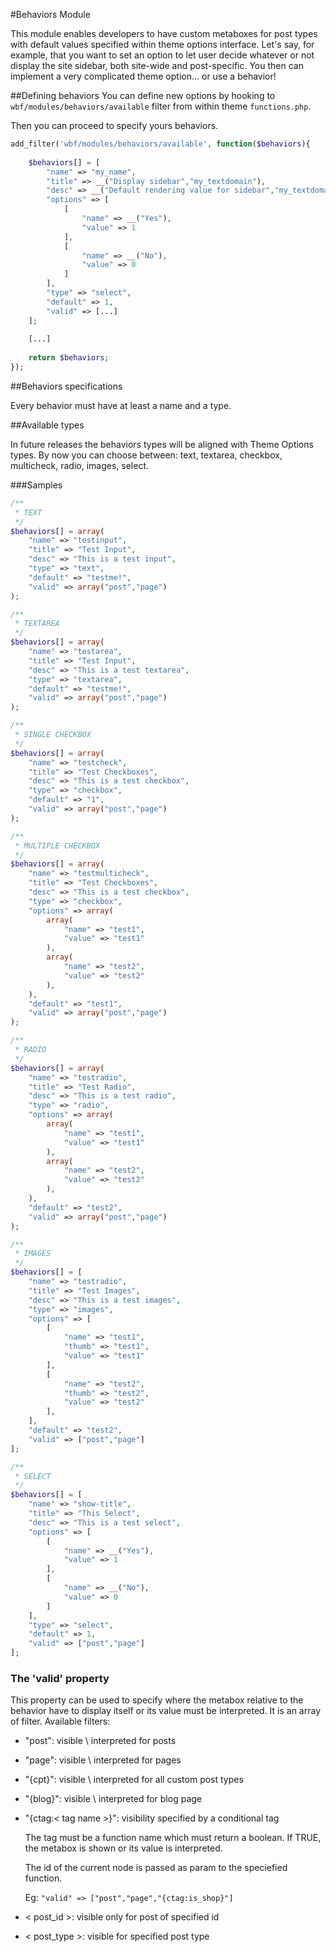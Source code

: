 #Behaviors Module

This module enables developers to have custom metaboxes for post types with default values specified within theme options interface. 
Let's say, for example, that you want to set an option to let user decide whatever or not display the site sidebar, both site-wide and post-specific. You then can implement a very complicated theme option... or use a behavior!

##Defining behaviors
You can define new options by hooking to `wbf/modules/behaviors/available` filter from within theme `functions.php`.

Then you can proceed to specify yours behaviors.

```php
add_filter('wbf/modules/behaviors/available', function($behaviors){
    
    $behaviors[] = [
        "name" => "my_name",
        "title" => __("Display sidebar","my_textdomain"),
        "desc" => __("Default rendering value for sidebar","my_textdomain"),
        "options" => [
            [
                "name" => __("Yes"),
                "value" => 1
            ],
            [
                "name" => __("No"),
                "value" => 0
            ]
        ],
        "type" => "select",
        "default" => 1,
        "valid" => [...]
    ];
    
    [...]
    
    return $behaviors;
});
```

##Behaviors specifications

Every behavior must have at least a name and a type.

##Available types

In future releases the behaviors types will be aligned with Theme Options types. By now you can choose between: text, textarea, checkbox, multicheck, radio, images, select.

###Samples

```php
/**
 * TEXT
 */
$behaviors[] = array(
    "name" => "testinput",
    "title" => "Test Input",
    "desc" => "This is a test input",
    "type" => "text",
    "default" => "testme!",
    "valid" => array("post","page")
);

/**
 * TEXTAREA
 */
$behaviors[] = array(
    "name" => "testarea",
    "title" => "Test Input",
    "desc" => "This is a test textarea",
    "type" => "textarea",
    "default" => "testme!",
    "valid" => array("post","page")
);

/**
 * SINGLE CHECKBOX
 */
$behaviors[] = array(
    "name" => "testcheck",
    "title" => "Test Checkboxes",
    "desc" => "This is a test checkbox",
    "type" => "checkbox",
    "default" => "1",
    "valid" => array("post","page")
);

/**
 * MULTIPLE CHECKBOX
 */
$behaviors[] = array(
    "name" => "testmulticheck",
    "title" => "Test Checkboxes",
    "desc" => "This is a test checkbox",
    "type" => "checkbox",
    "options" => array(
        array(
            "name" => "test1",
            "value" => "test1"
        ),
        array(
            "name" => "test2",
            "value" => "test2"
        ),
    ),
    "default" => "test1",
    "valid" => array("post","page")
);

/**
 * RADIO
 */
$behaviors[] = array(
    "name" => "testradio",
    "title" => "Test Radio",
    "desc" => "This is a test radio",
    "type" => "radio",
    "options" => array(
        array(
            "name" => "test1",
            "value" => "test1"
        ),
        array(
            "name" => "test2",
            "value" => "test2"
        ),
    ),
    "default" => "test2",
    "valid" => array("post","page")
);

/**
 * IMAGES
 */
$behaviors[] = [
    "name" => "testradio",
    "title" => "Test Images",
    "desc" => "This is a test images",
    "type" => "images",
    "options" => [
        [
            "name" => "test1",
            "thumb" => "test1",
            "value" => "test1"
        ],
        [
            "name" => "test2",
            "thumb" => "test2",
            "value" => "test2"
        ],
    ],
    "default" => "test2",
    "valid" => ["post","page"]
];

/**
 * SELECT
 */
$behaviors[] = [
    "name" => "show-title",
    "title" => "This Select",
    "desc" => "This is a test select",
    "options" => [
        [
            "name" => __("Yes"),
            "value" => 1
        ],
        [
            "name" => __("No"),
            "value" => 0
        ]
    ],
    "type" => "select",
    "default" => 1,
    "valid" => ["post","page"]
];
```
    
### The 'valid' property

This property can be used to specify where the metabox relative to the behavior have to display itself or its value must be interpreted. It is an array of filter. Available filters:

- "post": visible \ interpreted for posts

- "page": visible \ interpreted for pages

- "{cpt}": visible \ interpreted for all custom post types

- "{blog}": visible \ interpreted for blog page

- "{ctag:< tag name >}": visibility specified by a conditional tag

    The tag must be a function name which must return a boolean. If TRUE, the metabox is shown or its value is interpreted.
    
    The id of the current node is passed as param to the speciefied function.
    
    Eg: `"valid" => ["post","page","{ctag:is_shop}"]`

- < post_id >: visible only for post of specified id

- < post_type >: visible for specified post type

